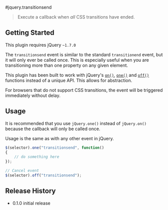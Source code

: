 #jquery.transitionsend

> Execute a callback when *all* CSS transitions have ended.

## Getting Started

This plugin requires jQuery `~1.7.0`

The `transitionsend` event is similar to the standard `transitionend` event, but it will only ever be called once. This is
especially useful when you are transitioning more than one property on any given element.

This plugin has been built to work with jQuery's [`on()`](http://api.jquery.com/on/), [`one()`](http://api.jquery.com/one/) and [`off()`](http://api.jquery.com/off/) functions instead of
a unique API. This allows for abstraction.

For browsers that do not support CSS transitions, the event will be triggered immediately without delay.

## Usage
It is recommended that you use `jQuery.one()` instead of `jQuery.on()` because the callback will only be
called once.

Usage is the same as with any other event in jQuery.

```js
$(selector).one("transitionsend", function()
{
	// do something here
});

// Cancel event
$(selector).off("transitionsend");
```

## Release History
* 0.1.0 initial release

